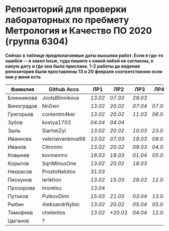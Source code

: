 # Репозиторий для проверки лабораторных по пребмету Метрология и Качество ПО 2020 (группа 6304)

**Сейчас в таблице предполагаемые даты высылки работ. Если я где-то ошибся -- я завел issue, туда пишите с какой лабой не согласны, в какую дату и где она была прислана. 1-2 работы до ведения репозитория были проставлены 13 и 20 февраля соответственно если они у меня есть**

| Фамилия    |   Github Accs    |  ЛР1  |  ЛР2  |  ЛР3  |  ЛР4  |  ЛР5  |  ЛР6  |
| ---------- | ---------------- | ----- | ----- | ----- | ----- | ----- | ----- |
| Блинникова | JoolsBlinnikova  |*13.02*|*07.03*|*29.03*|       |*25.03*|*13.04*|
| Виноградов | Nn0wn            |*13.02*|*20.02*|*07.04*|*07.04*|*07.04*|*07.04*|
| Григорьев  | contentm4ker     |*13.02*|*20.02*|*11.03*|*06.04*|*22.03*|*30.03*|
| Зубов      | kostya1703       |*04.04*|*04.04*|       |       |       |       |
| Зыль       | SiarheiZyl       |*13.02*|*20.02*|*10.03*|*23.03*|*26.03*|*30.03*|
| Иванкова   | valeriaivankova98|*13.02*|*07.03*|*19.03*|*09.04*|*21.03*|*04.04*|
| Иванов     | Citronnn         |*13.02*|*20.02*|*09.03*|*04.04*|*18.03*|*25*03*|
| Ковынев    | kovinevmv        |*18.03*|*19.03*|*01.04*|*05.04*|*01.04*|*01.04*|
| Корытов    | SqrtMinusOne     |*13.02*|*20.02*|*18.03*|       |*29.03*|*30.03*|
| Некрасов   | ProstoNekitos    |*31.03*|       |       |       |       |       |
| Пискунов   | ierikhon         |*13.02*|*15.03*|*28.03*|*12.04*|*28.03*|*05.04*|
| Прозорова  | Inoretsu         |*13.04*|       |       |       |       |       |
| Путьков    | PutkovDimi       |*15.03*|*21.03*|*03.04*|*13.04*|*03.04*|*03.04*|
| Рыбин      | AleksandrRybin   |*13.02*|*20.02*|*05.04*|*05.04*|*07.04*|*12.04*|
| Тимофеев   | chelentos        |*13.02*|*20.02 |*04.04*|*12.04*|       |       |
| Цыганов    |       ?          |       |       |       |       |       |       |
